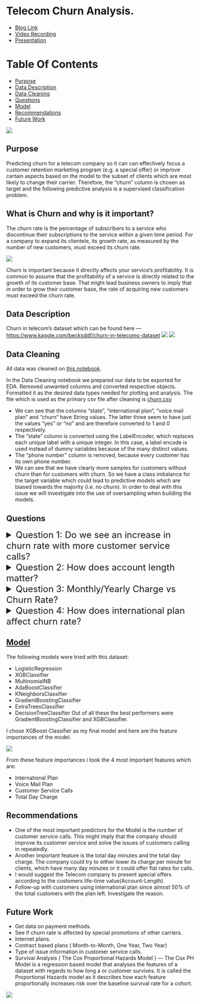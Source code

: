 # Telecom Churn Analysis.
* [Blog Link](https://medium.com/@saifkasmani84/telecom-churn-analysis-8f982807574f)
* [Video Recording](PresentationVid/presvid.mp4)
* [Presentation](Presentation/presentation.pdf)

# Table Of Contents
* [Purpose](#purpose)
* [Data Description](#data-description)
* [Data Cleaning](#data-cleaning)
* [Questions](#questions)
* [Model](#model)
* [Recommendations](#recommendations)
* [Future Work](#future-work)

<img src='Images/1meme.jpg'/>

## Purpose
Predicting churn for a telecom company so it can can effectively focus a customer retention marketing program (e.g. a special offer) or improve certain aspects based on the model to the subset of clients which are most likely to change their carrier. Therefore, the “churn” column is chosen as target and the following predictive analysis is a supervised classification problem.

## What is Churn and why is it important?
The churn rate is the percentage of subscribers to a service who discontinue their subscriptions to the service within a given time period.
For a company to expand its clientele, its growth rate, as measured by the number of new customers, must exceed its churn rate.

<img src ='Images/2.jpg'/>

Churn is important because it directly affects your service’s profitability. It is common to assume that the profitability of a service is directly related to the growth of its customer base. That might lead business owners to imply that in order to grow their customer base, the rate of acquiring new customers must exceed the churn rate.

## Data Description
Churn in telecom’s dataset which can be found here — https://www.kaggle.com/becksddf/churn-in-telecoms-dataset
<img src ='Images/3.png'/>
<img src ='Images/4.png'/>

## Data Cleaning
All data was cleaned on [this notebook](Notebooks/Preprocessing.ipynb).
 
In the Data Cleaning notebook we prepared our data to be exported for EDA. Removed unwanted columns and converted respective objects. Formatted it as the desired data types needed for plotting and analysis. The file which is used as the primary csv file after cleaning is [churn.csv](Data/churn.csv)

 * We can see that the columns “state”, “international plan”, “voice mail plan” and “churn” have String values. The latter three seem to have just the values “yes” or “no” and are therefore converted to 1 and 0 respectively.
* The “state” column is converted using the LabelEncoder, which replaces each unique label with a unique integer. In this case, a label encode is used instead of dummy variables because of the many distinct values.
* The “phone number” column is removed, because every customer has its own phone number.
* We can see that we have clearly more samples for customers without churn than for customers with churn. So we have a class imbalance for the target variable which could lead to predictive models which are biased towards the majority (i.e. no churn). In order to deal with this issue we will investigate into the use of oversampling when building the models.

## Questions

<details><summary style="font-size: 24px"> Question 1: Do we see an increase in churn rate with more customer service calls?</summary>

### EDA
<img src='Images/5.png'>

We see an increase in customer churn rate in increasing number of customer service calls made by the customer.
Some might be repeatedly calling for a fix and switched carriers when their issue was not fixed.
Was there an issue with service quality, coverage etc?
It will be interesting to investigate the data on what type of issues the customers called in for in the customer service calls.


</details>

<details><summary style="font-size: 24px"> Question 2: How does account length matter?</summary>

### EDA
<img src='Images/6.png'>

Significant considerable maximum churn is observed in account length bracket of 75 to about 100 weeks.

</details>

<details><summary style="font-size: 24px"> Question 3: Monthly/Yearly Charge vs Churn Rate?</summary>

### EDA
<img src='Images/7.png'>
<img src='Images/8.png'>

In this we see that the customers who churned were paying more per month then the customers who did not churn. They were paying about 10–15 dollars extra a month than the customers who did not churn. Churn rate increased with increase in Total Charge in a day. Approximately they paid around 100–150 more than the customers who did not churn.

</details>

<details><summary style="font-size: 24px"> Question 4:  How does international plan affect churn rate?</summary>

### EDA
<img src='Images/9.png'>

We can see only a few customers with international plan. But in those few, there is a significant churn rate — slightly less than 50%.
In the data we were given, that may imply that the customers who left were not happy with the international plan charges.

</details>


## [Model](Notebooks/Models.ipynb)

The following models were tried with this dataset:
* LogisticRegression
* XGBClassifier
* MultinomialNB
* AdaBoostClassifier
* KNeighborsClassifier
* GradientBoostingClassifier
* ExtraTreesClassifier
* DecisionTreeClassifier
Out of all these the best performers were GradientBoostingClassifier and XGBClassifier.

I chose XGBoost Classifier as my final model and here are the feature importances of the model.

<img src='Images/10.png'>

From these feature importances i took the 4 most important features which are:
* International Plan
* Voice Mail Plan
* Customer Service Calls
* Total Day Charge

## Recommendations
* One of the most important predictors for the Model is the number of customer service calls. This might imply that the company should improve its customer service and solve the issues of customers calling in repeatedly.
* Another important feature is the total day minutes and the total day charge. The company could try to either lower its charge per minute for clients, which have many day minutes or it could offer flat rates for calls.
* I would suggest the Telecom company to present special offers according to the customers life-time value(Account-Length).
* Follow-up with customers using international plan since almost 50% of the total customers with the plan left. Investigate the reason.

## Future Work
* Get data on payment methods.
* See if churn rate is affected by special promotions of other carriers.
* Internet plans.
* Contract based plans ( Month-to-Month, One Year, Two Year)
* Type of issue information in customer service calls.
* Survival Analysis ( The Cox Proportional Hazards Model ) — The Cox PH Model is a regression based model that analyses the features of a dataset with regards to how long a or customer survives. It is called the Proportional Hazards model as it describes how each feature proportionally increases risk over the baseline survival rate for a cohort.


<img src='Images/11.jpg'/>
